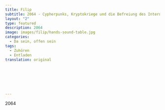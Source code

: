 ```yaml
---
title: Filip
subtitle: 2064 - Cypherpunks, Kryptokriege und die Befreiung des Internets
layout: "2"
type: featured
description: 2064
image: images/filip/hands-sound-table.jpg
categories:
  - Da sein, offen sein
tags:
  - Zuhören
  - Entladen
translation: original







---
```

2064
